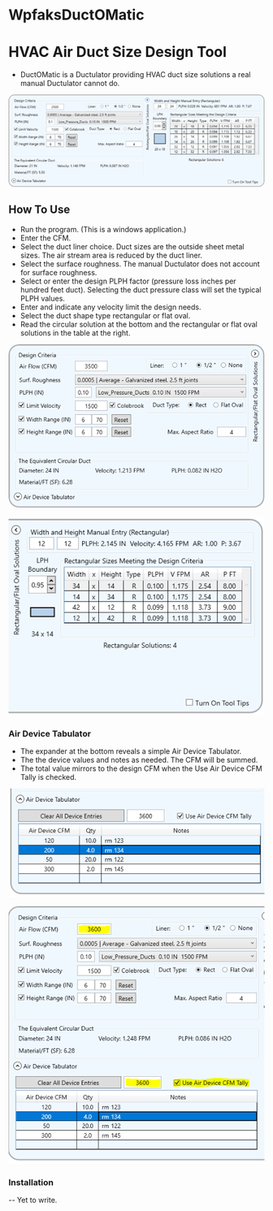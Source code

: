 #  WpfaksDuctOMatic&nbsp;&nbsp;&nbsp;&nbsp;&nbsp;

#  HVAC Air Duct Size Design Tool

-  DuctOMatic is a Ductulator providing HVAC duct size solutions a real manual Ductulator cannot do.

![Duct-O-Matic](Images/Duct0Matic-01.PNG)
##  How To Use

-  Run the program. (This is a windows application.)
-  Enter the CFM.
-  Select the duct liner choice. Duct sizes are the outside sheet metal sizes. The air stream area is reduced by the duct liner.
-  Select the surface roughness. The manual Ductulator does not account for surface roughness.
-  Select or enter the design PLPH factor (pressure loss inches per hundred feet duct). Selecting the duct pressure class will set the typical PLPH values.
-  Enter and indicate any velocity limit the design needs.
-  Select the duct shape type rectangular or flat oval.
-  Read the circular solution at the bottom and the rectangular or flat oval solutions in the table at the right.

![Duct-O-Matic](Images/Duct0Matic-03.PNG)

![Duct-O-Matic](Images/Duct0Matic-04.PNG)

###  Air Device Tabulator
-  The expander at the bottom reveals a simple Air Device Tabulator.
-  The the device values and notes as needed. The CFM will be summed.
-  The total value mirrors to the design CFM when the Use Air Device CFM Tally is checked.

![Duct-O-Matic](Images/Duct0Matic-05.PNG)

![Duct-O-Matic](Images/Duct0Matic-06.PNG)

###  Installation
--  Yet to write.
